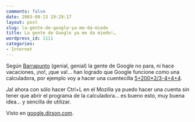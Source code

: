 ```yaml
---
comments: false
date: 2003-08-13 19:29:17
layout: post
slug: la-gente-de-google-ya-me-da-miedo
title: La gente de Google ya me da miedo!…
wordpress_id: 1111
categories:
- Internet
---
```


Según [Barrapunto](http://barrapunto.com/article.pl?sid=03/08/13/1457232&#38;mode=thread) (genial, genial) la gente de Google no para, ni hace vacaciones, ¡no!, ¡que va!… han logrado que Google funcione como una calculadora, por ejemplo voy a hacer una cuentecilla [5+200*2/3-4+4+4](http://www.google.com/search?hl=en&#38;lr=&#38;ie=ISO-8859-1&#38;safe=off&#38;q=5%2B200*2%2F3-4%2B4%2B4).





Ja! ahora con sólo hacer Ctrl+L en el Mozilla ya puedo hacer una cuenta sin tener que abrir el programa de la calculadora… es bueno esto, muy buena idea… y sencilla de utilizar.





Visto en [google.dirson.com](http://google.dirson.com/noticias.new/0173/).




 
